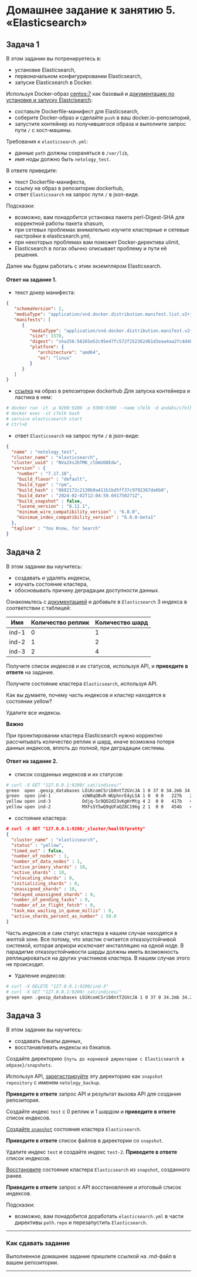 # Домашнее задание к занятию 5. «Elasticsearch»

## Задача 1

В этом задании вы потренируетесь в:

- установке Elasticsearch,
- первоначальном конфигурировании Elasticsearch,
- запуске Elasticsearch в Docker.

Используя Docker-образ [centos:7](https://hub.docker.com/_/centos) как базовый и 
[документацию по установке и запуску Elastcisearch](https://www.elastic.co/guide/en/elasticsearch/reference/current/targz.html):

- составьте Dockerfile-манифест для Elasticsearch,
- соберите Docker-образ и сделайте `push` в ваш docker.io-репозиторий,
- запустите контейнер из получившегося образа и выполните запрос пути `/` c хост-машины.

Требования к `elasticsearch.yml`:

- данные `path` должны сохраняться в `/var/lib`,
- имя ноды должно быть `netology_test`.

В ответе приведите:

- текст Dockerfile-манифеста,
- ссылку на образ в репозитории dockerhub,
- ответ `Elasticsearch` на запрос пути `/` в json-виде.

Подсказки:

- возможно, вам понадобится установка пакета perl-Digest-SHA для корректной работы пакета shasum,
- при сетевых проблемах внимательно изучите кластерные и сетевые настройки в elasticsearch.yml,
- при некоторых проблемах вам поможет Docker-директива ulimit,
- Elasticsearch в логах обычно описывает проблему и пути её решения.

Далее мы будем работать с этим экземпляром Elasticsearch.

#### Ответ на задание 1.

- текст докер манифеста:
```JSON
{
   "schemaVersion": 2,
   "mediaType": "application/vnd.docker.distribution.manifest.list.v2+json",
   "manifests": [
      {
         "mediaType": "application/vnd.docker.distribution.manifest.v2+json",
         "size": 1578,
         "digest": "sha256:58265e52c95e47fc572f252362d61d3eaa4aa2fc4d48339f11257e649bdd7d90",
         "platform": {
            "architecture": "amd64",
            "os": "linux"
         }
      }
   ]
}
``` 

- [ссылка](https://hub.docker.com/repository/docker/andaks/c7elk/general) на образ в репозитории dockerhub
Для запуска контейнера и ластика в нем:
```BASH
# docker run -it -p 9200:9200 -p 9300:9300 --name c7elk -d andaks/c7elk:manifest-latest
# docker exec -it c7elk bash
# service elasticsearch start
# Ctrl+D
```

- ответ `Elasticsearch` на запрос пути `/` в json-виде:
```JSON
{
  "name" : "netology_test",
  "cluster_name" : "elasticsearch",
  "cluster_uuid" : "NVa2Xs2bTM6_clDmUO8Edw",
  "version" : {
    "number" : "7.17.18",
    "build_flavor" : "default",
    "build_type" : "rpm",
    "build_hash" : "8682172c2130b9a411b1bd5ff37c9792367de6b0",
    "build_date" : "2024-02-02T12:04:59.691750271Z",
    "build_snapshot" : false,
    "lucene_version" : "8.11.1",
    "minimum_wire_compatibility_version" : "6.8.0",
    "minimum_index_compatibility_version" : "6.0.0-beta1"
  },
  "tagline" : "You Know, for Search"
}
```


## Задача 2

В этом задании вы научитесь:

- создавать и удалять индексы,
- изучать состояние кластера,
- обосновывать причину деградации доступности данных.

Ознакомьтесь с [документацией](https://www.elastic.co/guide/en/elasticsearch/reference/current/indices-create-index.html) 
и добавьте в `Elasticsearch` 3 индекса в соответствии с таблицей:

| Имя | Количество реплик | Количество шард |
|-----|-------------------|-----------------|
| ind-1| 0 | 1 |
| ind-2 | 1 | 2 |
| ind-3 | 2 | 4 |

Получите список индексов и их статусов, используя API, и **приведите в ответе** на задание.

Получите состояние кластера `Elasticsearch`, используя API.

Как вы думаете, почему часть индексов и кластер находятся в состоянии yellow?

Удалите все индексы.

**Важно**

При проектировании кластера Elasticsearch нужно корректно рассчитывать количество реплик и шард,
иначе возможна потеря данных индексов, вплоть до полной, при деградации системы.

#### Ответ на задание 2.

- список созданных индексов и их статусов:
```BASH
# curl -X GET "127.0.0.1:9200/_cat/indices/"
green  open .geoip_databases LOiKcomCSrib0ntT2GVcJA 1 0 37 0 34.2mb 34.2mb
green  open ind-1            xUW8qOBvR-WUphnrE4yLSA 1 0  0 0   227b   227b
yellow open ind-3            Ddjq-5c9QO2d23vKgHrMtg 4 2  0 0   417b   417b
yellow open ind-2            MXFs5Y5wQ9qUFaQZ8C196g 2 1  0 0   454b   454b
```

- состояние кластера:
```JSON
# curl -X GET "127.0.0.1:9200/_cluster/health?pretty"
{
  "cluster_name" : "elasticsearch",
  "status" : "yellow",
  "timed_out" : false,
  "number_of_nodes" : 1,
  "number_of_data_nodes" : 1,
  "active_primary_shards" : 10,
  "active_shards" : 10,
  "relocating_shards" : 0,
  "initializing_shards" : 0,
  "unassigned_shards" : 10,
  "delayed_unassigned_shards" : 0,
  "number_of_pending_tasks" : 0,
  "number_of_in_flight_fetch" : 0,
  "task_max_waiting_in_queue_millis" : 0,
  "active_shards_percent_as_number" : 50.0
}
```

Часть индексов и сам статус кластера в нашем случае находятся в желтой зоне. Все потому, что эластик считается отказоустойчивой системой, которая априори исключает инсталляцию на одной ноде. В парадигме отказоустойчивости шарды должны иметь возможность реплицироваться на других участников кластера. В нашем случае этого не происходит.

- Удаление индексов:
```BASH
# curl -X DELETE "127.0.0.1:9200/ind-3"
# curl -X GET "127.0.0.1:9200/_cat/indices/"
green open .geoip_databases LOiKcomCSrib0ntT2GVcJA 1 0 37 0 34.2mb 34.2mb
```

## Задача 3

В этом задании вы научитесь:

- создавать бэкапы данных,
- восстанавливать индексы из бэкапов.

Создайте директорию `{путь до корневой директории с Elasticsearch в образе}/snapshots`.

Используя API, [зарегистрируйте](https://www.elastic.co/guide/en/elasticsearch/reference/current/snapshots-register-repository.html#snapshots-register-repository) 
эту директорию как `snapshot repository` c именем `netology_backup`.

**Приведите в ответе** запрос API и результат вызова API для создания репозитория.

Создайте индекс `test` с 0 реплик и 1 шардом и **приведите в ответе** список индексов.

[Создайте `snapshot`](https://www.elastic.co/guide/en/elasticsearch/reference/current/snapshots-take-snapshot.html) 
состояния кластера `Elasticsearch`.

**Приведите в ответе** список файлов в директории со `snapshot`.

Удалите индекс `test` и создайте индекс `test-2`. **Приведите в ответе** список индексов.

[Восстановите](https://www.elastic.co/guide/en/elasticsearch/reference/current/snapshots-restore-snapshot.html) состояние
кластера `Elasticsearch` из `snapshot`, созданного ранее. 

**Приведите в ответе** запрос к API восстановления и итоговый список индексов.

Подсказки:

- возможно, вам понадобится доработать `elasticsearch.yml` в части директивы `path.repo` и перезапустить `Elasticsearch`.

---

### Как cдавать задание

Выполненное домашнее задание пришлите ссылкой на .md-файл в вашем репозитории.

---


